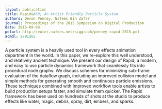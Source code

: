 ```yaml
---
layout: publication
title: Rapid&#58; An Artist Friendly Particle System
authors: Devon Penney, Nafees Bin Zafar
journal: Proceedings of the 2015 Symposium on Digital Production
date: 2015-08-08
pdfurl: http://euler.nafees.net/siggraph/penney-rapid-2015.pdf
acmdl: 2791265
---
```

A particle system is a heavily used tool in every effects animation department
in the world. In this paper, we re-explore this well understood, and relatively
ancient technique. We present our design of Rapid, a modern, and easy to use
particle dynamics framework that seamlessly fits into procedural node graphs. We
discuss schemes for minimizing sub-frame evaluation of the dataflow graph,
including an improved collision model and simple methods for generating smooth
and continuous particle emissions. These techniques combined with improved
workflow tools enable artists to build production setups faster, and simulate
them quicker. The Rapid framework has been used on hundreds of shots at the
studio to produce effects like water, magic, debris, spray, dirt, embers, and
sparks.


